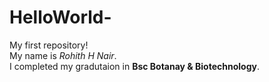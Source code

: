 # HelloWorld-
My first repository!<br/>
My name is *Rohith H Nair*.<br/>
I completed my gradutaion in **Bsc Botanay & Biotechnology**.<br/>

